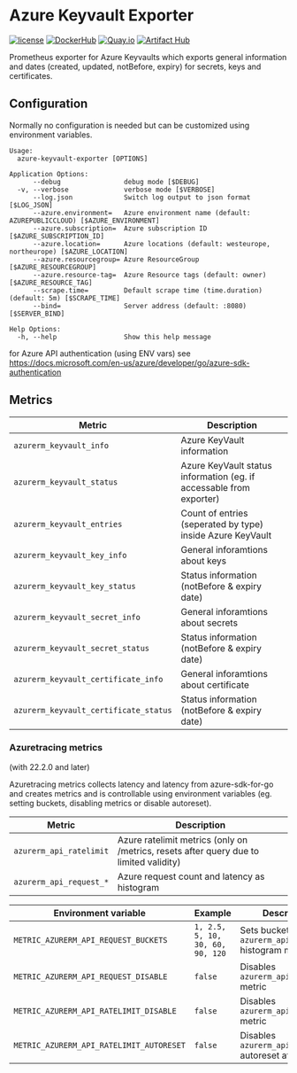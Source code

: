 Azure Keyvault Exporter
=======================

[![license](https://img.shields.io/github/license/webdevops/azure-keyvault-exporter.svg)](https://github.com/webdevops/azure-keyvault-exporter/blob/master/LICENSE)
[![DockerHub](https://img.shields.io/badge/DockerHub-webdevops%2Fazure--keyvault--exporter-blue)](https://hub.docker.com/r/webdevops/azure-keyvault-exporter/)
[![Quay.io](https://img.shields.io/badge/Quay.io-webdevops%2Fazure--keyvault--exporter-blue)](https://quay.io/repository/webdevops/azure-keyvault-exporter)
[![Artifact Hub](https://img.shields.io/endpoint?url=https://artifacthub.io/badge/repository/azure-keyvault-exporter)](https://artifacthub.io/packages/search?repo=azure-keyvault-exporter)

Prometheus exporter for Azure Keyvaults which exports general information and dates (created, updated, notBefore, expiry) for secrets, keys and certificates.

Configuration
-------------

Normally no configuration is needed but can be customized using environment variables.

```
Usage:
  azure-keyvault-exporter [OPTIONS]

Application Options:
      --debug                debug mode [$DEBUG]
  -v, --verbose              verbose mode [$VERBOSE]
      --log.json             Switch log output to json format [$LOG_JSON]
      --azure.environment=   Azure environment name (default: AZUREPUBLICCLOUD) [$AZURE_ENVIRONMENT]
      --azure.subscription=  Azure subscription ID [$AZURE_SUBSCRIPTION_ID]
      --azure.location=      Azure locations (default: westeurope, northeurope) [$AZURE_LOCATION]
      --azure.resourcegroup= Azure ResourceGroup [$AZURE_RESOURCEGROUP]
      --azure.resource-tag=  Azure Resource tags (default: owner) [$AZURE_RESOURCE_TAG]
      --scrape.time=         Default scrape time (time.duration) (default: 5m) [$SCRAPE_TIME]
      --bind=                Server address (default: :8080) [$SERVER_BIND]

Help Options:
  -h, --help                 Show this help message
```

for Azure API authentication (using ENV vars) see https://docs.microsoft.com/en-us/azure/developer/go/azure-sdk-authentication

Metrics
-------

| Metric                                 | Description                                                         |
|----------------------------------------|---------------------------------------------------------------------|
| `azurerm_keyvault_info`                | Azure KeyVault information                                          |
| `azurerm_keyvault_status`              | Azure KeyVault status information (eg. if accessable from exporter) |
| `azurerm_keyvault_entries`             | Count of entries (seperated by type) inside Azure KeyVault          |
| `azurerm_keyvault_key_info`            | General inforamtions about keys                                     |
| `azurerm_keyvault_key_status`          | Status information (notBefore & expiry date)                        |
| `azurerm_keyvault_secret_info`         | General inforamtions about secrets                                  |
| `azurerm_keyvault_secret_status`       | Status information (notBefore & expiry date)                        |
| `azurerm_keyvault_certificate_info`    | General inforamtions about certificate                              |
| `azurerm_keyvault_certificate_status`  | Status information (notBefore & expiry date)                        |

### Azuretracing metrics

(with 22.2.0 and later)

Azuretracing metrics collects latency and latency from azure-sdk-for-go and creates metrics and is controllable using
environment variables (eg. setting buckets, disabling metrics or disable autoreset).

| Metric                                   | Description                                                                            |
|------------------------------------------|----------------------------------------------------------------------------------------|
| `azurerm_api_ratelimit`                  | Azure ratelimit metrics (only on /metrics, resets after query due to limited validity) |
| `azurerm_api_request_*`                  | Azure request count and latency as histogram                                           |

| Environment variable                     | Example                          | Description                                              |
|------------------------------------------|----------------------------------|----------------------------------------------------------|
| `METRIC_AZURERM_API_REQUEST_BUCKETS`     | `1, 2.5, 5, 10, 30, 60, 90, 120` | Sets buckets for `azurerm_api_request` histogram metric  |
| `METRIC_AZURERM_API_REQUEST_DISABLE`     | `false`                          | Disables `azurerm_api_request_*` metric                  |
| `METRIC_AZURERM_API_RATELIMIT_DISABLE`   | `false`                          | Disables `azurerm_api_ratelimit` metric                  |
| `METRIC_AZURERM_API_RATELIMIT_AUTORESET` | `false`                          | Disables `azurerm_api_ratelimit` autoreset after fetch   |
